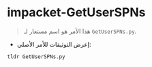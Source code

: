 # impacket-GetUserSPNs

> هذا الأمر هو اسم مستعار لـ `GetUserSPNs.py`.

- إعرض التوثيقات للأمر الأصلي:

`tldr GetUserSPNs.py`
